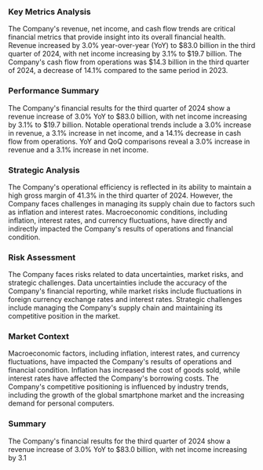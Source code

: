 ### Key Metrics Analysis

The Company's revenue, net income, and cash flow trends are critical financial metrics that provide insight into its overall financial health. Revenue increased by 3.0% year-over-year (YoY) to $83.0 billion in the third quarter of 2024, with net income increasing by 3.1% to $19.7 billion. The Company's cash flow from operations was $14.3 billion in the third quarter of 2024, a decrease of 14.1% compared to the same period in 2023.

### Performance Summary

The Company's financial results for the third quarter of 2024 show a revenue increase of 3.0% YoY to $83.0 billion, with net income increasing by 3.1% to $19.7 billion. Notable operational trends include a 3.0% increase in revenue, a 3.1% increase in net income, and a 14.1% decrease in cash flow from operations. YoY and QoQ comparisons reveal a 3.0% increase in revenue and a 3.1% increase in net income.

### Strategic Analysis

The Company's operational efficiency is reflected in its ability to maintain a high gross margin of 41.3% in the third quarter of 2024. However, the Company faces challenges in managing its supply chain due to factors such as inflation and interest rates. Macroeconomic conditions, including inflation, interest rates, and currency fluctuations, have directly and indirectly impacted the Company's results of operations and financial condition.

### Risk Assessment

The Company faces risks related to data uncertainties, market risks, and strategic challenges. Data uncertainties include the accuracy of the Company's financial reporting, while market risks include fluctuations in foreign currency exchange rates and interest rates. Strategic challenges include managing the Company's supply chain and maintaining its competitive position in the market.

### Market Context

Macroeconomic factors, including inflation, interest rates, and currency fluctuations, have impacted the Company's results of operations and financial condition. Inflation has increased the cost of goods sold, while interest rates have affected the Company's borrowing costs. The Company's competitive positioning is influenced by industry trends, including the growth of the global smartphone market and the increasing demand for personal computers.

### Summary

The Company's financial results for the third quarter of 2024 show a revenue increase of 3.0% YoY to $83.0 billion, with net income increasing by 3.1